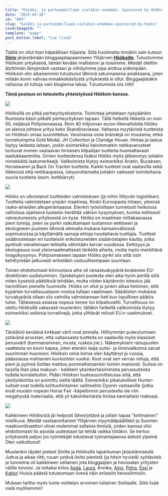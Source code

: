 ```yaml
---
title: "Kaikki, ja parhaimmillaan vieläkin enemmän. Sponsored by Hööks."
date: "2015-03-18"
id: "889"
slug: "kaikki-ja-parhaimmillaan-vielakin-enemman-sponsored-by-hooks"
coverImageId: ""
template: "page"
post_button_label: "Lue lisää"
---
```


Täällä on ollut ihan häpeällisen hiljaista. Siitä huolimatta minäkin sain kutsun [**Siirin**](http://skaskinen.blogspot.fi/) järjestämään bloggaajatapaamiseen Ylöjärven [**Hööksille**](http://www.hooks.fi/). Tutustuimme Hööksiin yrityksenä, tämän kevään mallistoon ja toisiimme. Meidät otettiin älyttömän lämpimästi vastaan ja viihdyimme jopa aiottua pidempään. Hööksiin olin aikaisemmin tutustunut lähinnä satunnaisena asiakkaana, joten mitään kovin vahvaa ennakkokäsitystä yrityksestä ei ollut. Bloggaajistakin valtaosa oli tuttuja vain blogiensa takaa. Tutustumista siis riitti!

  

**Tämä postaus on toteutettu yhteistyössä Hööksin kanssa.**

  

[![](images/IMG_1747_.png)](http://1.bp.blogspot.com/-CXu00jglnuw/VQnr6swm2GI/AAAAAAAAJRk/5xiTHZMUFPE/s1600/IMG_1747_.png)

  

Hööksillä on pitkä perheyrityshistoria. Toimintaa johdetaan nykyäänkin Ruotsista käsin pitkälti perheyrityksen tapaan. Tällä hetkellä liikkeitä on noin 50, neljässä Pohjoismaassa. Noin 40 miljoonan euron liikevaihdolla Hööks on alansa johtava yritys koko Skandinaviassa. Valtaosa myytävistä tuotteista on Hööksin omaa suunnittelua. Varsinaisia omia brändejä on muutama; ehkä tunnetuimpina Gold Medal, JH Collection ja Claridge House. Hintaa ja laatua löytyy laidasta laitaan, joskin esimerkiksi halvimmatkin nahkavarusteet tuntuvat monen vastaavan hintaisen kilpailijan tuotteita huomattavasti laadukkaammilta. Omien tuotteidensa lisäksi Hööks myös jälleenmyy joitakin nimekkäitä laatumerkkejä. Valikoimista löytyy esimerkiksi Ariatin, Bucaksen, Horsewaren ja Back On Trackin tuotteita. Kaikki tuotteet ovat saatavilla sekä liikkeissä että nettikaupassa, lukuunottamatta joitakin vaikeasti toimitettavia suuria tuotteita (esim. kottikärryt).

  

[![](images/IMG_1754_.png)](http://4.bp.blogspot.com/-97G-xfsWKeU/VQnr7Z6sSkI/AAAAAAAAJRo/eFT3S3Vee0Q/s1600/IMG_1754_.png)

  

Hööks on ulkoistanut tuotteiden valmistuksen (ja niihin liittyvän logistiikan). Tuotteita valmistetaan ympäri maailmaa, Keski-Euroopasta Intiaan, yleensä raaka-aineiden alkuperämaassa. Etenkin työoloiltaan tunnetusti heikoissa valtioissa sijaitseva tuotanto herättää väkisin kysymyksen, kuinka eettisesti valveutuneesta yrityksestä on kyse. Hööks on maailman mittakaavassa pieni toimija, joten se pyrkii vaikuttamaan tuotannon eettiseen ja ekologiseen puoleen lähinnä olemalla mukana kansainvälisissä sopimuksissa ja käyttämällä samoja ehtoja noudattavia tuottajia. Tuotteet sisäänostetaan eri tuotteisiin erikoistuneiden sisäänostajien kautta, jotka pyrkivät vierailemaan tehtailla vähintään kerran vuodessa. Eettisyys ja ekologisuus ovat yleismaailmallisesti tärkeitä aiheita, mutta myös merkittävä imagokysymys. Pohjoismaiseen tapaan Hööks pyrkii siis siltä osin kehittymään jatkuvasti entistäkin vastuullisempaan suuntaan.

  

Toinen ehdottomasti kiinnostava aihe oli ratsastuskypäriä koskevien EU-direktiivien uudistuminen. Opiskelujeni puolesta olen aika hyvin perillä siitä miten kyseisiä päätöksiä tehdään, mutta niiden käytännön toteutus jää harmillisen pienelle huomiolle. Hööks on ollut jo jonkin aikaa tietoinen, että kypärien turvallisuustason nostoa tullaan vaatimaan. Säädösten mukaisia turvakypäriä ollaan siis valmiita valmistamaan heti kun lopullinen päätös tulee. Tällaisessa asiassa nopeus lienee iso kilpailuvaltti. Turvallisuus on otettu Hööksillä vakavasti muutenkin; tälläkin hetkellä valikoimista löytyy esimerkiksi sellaisia turvaliivejä, jotka ylittävät reilusti EU:n vaatimukset.

  

[![](images/IMG_1744_.png)](http://1.bp.blogspot.com/-wRrfQ7Ixpic/VQnr6uRtHOI/AAAAAAAAJRg/xd1Q7NN9ZWA/s1600/IMG_1744_.png)

  

Tänä(kin) keväänä kirkkaat värit ovat pinnalla. Hillitymmän pukeutumisen ystävänä arvostan, että valtaosasta tuotteita on saatavilla myös klassiset perusvärit (tummansininen, musta, ruskea jne.). Näkemykseni ratsupuolen vaatteista on kovin kapea, joten etenkin laaja suitsi- ja loimivalikoima saivat suurimman huomioni. Hööksin omia loimia olen käyttänyt jo vuosia, pääasiassa mahtavien kuviointien vuoksi. Koot ovat sen verran reiluja, että pieni ja pyöreä Sotilas mahtuu ponimallistojenkin loimiin mainiosti. Suitsia on tarjolla ihan joka makuun - kaikkein yksinkertaisimmista perussuitsista todella koristeltuihin. Pidän Hööksin tuotesuunnittelussa siitä, että yksityiskohtia on poimittu sieltä täältä. Esimerkiksi pikalukolliset Hunter-suitset ovat todella kohtuuhintainen vaihtoehto Dyonin vastaaville (jotka eivät muuten nopean Horse Fair -käpelöinnin perusteella ole niin megahyvää materiaalia, että yli kaksinkertaista hintaa kannattaisi maksaa).

  

[![](images/IMG_1761_.png)](http://3.bp.blogspot.com/-z1gCLTwQekA/VQnr7sCbH_I/AAAAAAAAJR0/RRYcV_8i1PE/s1600/IMG_1761_.png)

  

Kaikkineen Hööksistä jäi helposti lähestyttävä ja jollain tapaa "kotimainen" mielikuva. Meidät vastaanottaneet Ylöjärven myymäläpäällikkö ja Suomen maakoordinaattori olivat molemmat sellaisia ihmisiä, joiden kanssa olisi ehdottomasti ilo asioida uudestaan tai tehdä vaikka töitäkin. Se kertoo yrityksestä paljon jos työntekijät edustavat työnantajaansa aidosti ylpeinä. Olen vaikuttunut!

  

Muutenkin täydet pisteet Siirille ja Hööksille tapahtuman järjestämisestä. Juttua ja aikaa riitti, ruuan ystävä iloitsi pienistä (ja hitsin hyvistä) syötävistä ja tunnelma oli kaikkineen sellainen jota bloggaajien ja hevosalan yritysten välille toivoisi. Ja tottakai kiitos [Aada](http://aadanhevoselamaa.blogspot.fi/), [Laura](http://laepinelamaa.blogspot.fi/), Annika, [Aino](http://aiinon.blogspot.fi/), [Petra](http://petrapalomaki.blogspot.fi/), [Essi](http://essinponiblogi.blogspot.fi/) ja [Kaktu](http://kaktujafutura.blogspot.fi/)! Huisia päästä tutustumaan livenä näin erilaisiin hevosihmisiin.

  

Mukaan tarttui myös tuote-esittelyn arvoinen tuliainen Sotilaalle. Siitä lisää vielä myöhemmin!
